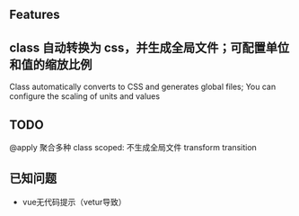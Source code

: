 ## Features

## class 自动转换为 css，并生成全局文件；可配置单位和值的缩放比例

Class automatically converts to CSS and generates global files; You can configure the scaling of units and values

## TODO

@apply 聚合多种 class
scoped: 不生成全局文件
transform
transition

## 已知问题
 - vue无代码提示（vetur导致）

